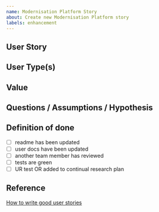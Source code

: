 ```yaml
---
name: Modernisation Platform Story
about: Create new Modernisation Platform story
labels: enhancement
---
```


## User Story

<!--
As a… [who is the user?] 
I need/want/expect to… [what does the user want to do?]
So that… [why does the user want to do this?] 
-->

## User Type(s)

<!--
Does this impact specific user types?
Can it link to a persona? 
-->

## Value

<!-- Describe the value and purpose of the changes -->

## Questions / Assumptions / Hypothesis

<!-- Additional information to explain approach taken
HYpothesis 
If we DO A THING
Then THIS WILL HAPPEN
A proposal that is something testable, don't worry whether it works or not, it's a place for ideas. 
-->



## Definition of done

<!-- Checklist for definition of done and acceptance criteria, for example: -->

- [ ] readme has been updated
- [ ] user docs have been updated
- [ ] another team member has reviewed
- [ ] tests are green
- [ ] UR test OR added to continual research plan

## Reference

[How to write good user stories](https://www.gov.uk/service-manual/agile-delivery/writing-user-stories)
